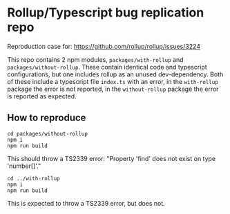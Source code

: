 # Rollup/Typescript bug replication repo

Reproduction case for: https://github.com/rollup/rollup/issues/3224

This repo contains 2 npm modules, `packages/with-rollup` and `packages/without-rollup`.
These contain identical code and typescript configurations, but one includes rollup as an unused dev-dependency.
Both of these include a typescript file `index.ts` with an error, in the `with-rollup` package the error is not reported, in the `without-rollup` package the error is reported as expected.

## How to reproduce

```
cd packages/without-rollup
npm i
npm run build
```

This should throw a TS2339 error: "Property 'find' does not exist on type 'number[]'."

```
cd ../with-rollup
npm i
npm run build
```

This is expected to throw a TS2339 error, but does not.

